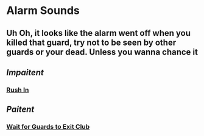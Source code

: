 # **Alarm Sounds**

## Uh Oh, it looks like the alarm went off when you killed that guard, try not to be seen by other guards or your dead. Unless you wanna chance it

## _Impaitent_

### [Rush In](../quest-failed/failed.md)

## _Paitent_

### [Wait for Guards to Exit Club](../quest-complete/complete.md)